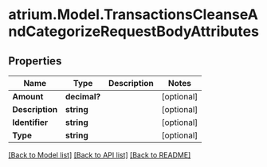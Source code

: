 # atrium.Model.TransactionsCleanseAndCategorizeRequestBodyAttributes
## Properties

Name | Type | Description | Notes
------------ | ------------- | ------------- | -------------
**Amount** | **decimal?** |  | [optional] 
**Description** | **string** |  | [optional] 
**Identifier** | **string** |  | [optional] 
**Type** | **string** |  | [optional] 

[[Back to Model list]](../README.md#documentation-for-models) [[Back to API list]](../README.md#documentation-for-api-endpoints) [[Back to README]](../README.md)

